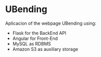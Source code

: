 # UBending
Aplicacion of the webpage UBending using:
- Flask for the BackEnd API 
- Angular for Front-End
- MySQL as RDBMS
- Amazon S3 as auxiliary storage
